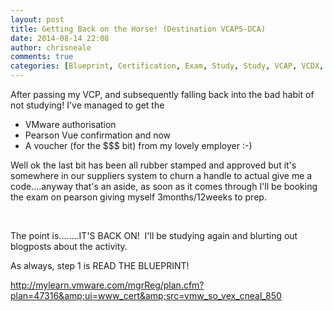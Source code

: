 ```yaml
---
layout: post
title: Getting Back on the Horse! (Destination VCAP5-DCA)
date: 2014-08-14 22:08
author: chrisneale
comments: true
categories: [Blueprint, Certification, Exam, Study, Study, VCAP, VCDX, VMWare, vsphere]
---
```

After passing my VCP, and subsequently falling back into the bad habit of not studying! I've managed to get the
<ul>
	<li>VMware authorisation</li>
	<li>Pearson Vue confirmation
and now</li>
	<li>A voucher (for the $$$ bit) from my lovely employer :-)</li>
</ul>
Well ok the last bit has been all rubber stamped and approved but it's somewhere in our suppliers system to churn a handle to actual give me a code....anyway that's an aside, as soon as it comes through I'll be booking the exam on pearson giving myself 3months/12weeks to prep.

&nbsp;

The point is........IT'S BACK ON!  I'll be studying again and blurting out blogposts about the activity.

As always, step 1 is READ THE BLUEPRINT!

<a href="http://mylearn.vmware.com/mgrReg/plan.cfm?plan=47316&amp;ui=www_cert&amp;src=vmw_so_vex_cneal_850">http://mylearn.vmware.com/mgrReg/plan.cfm?plan=47316&amp;ui=www_cert&amp;src=vmw_so_vex_cneal_850</a>

&nbsp;
